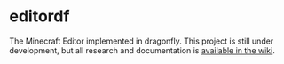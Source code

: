# editordf

The Minecraft Editor implemented in dragonfly. This project is still under development, but all research and
documentation is [available in the wiki](https://github.com/TwistedAsylumMC/editordf/wiki).
